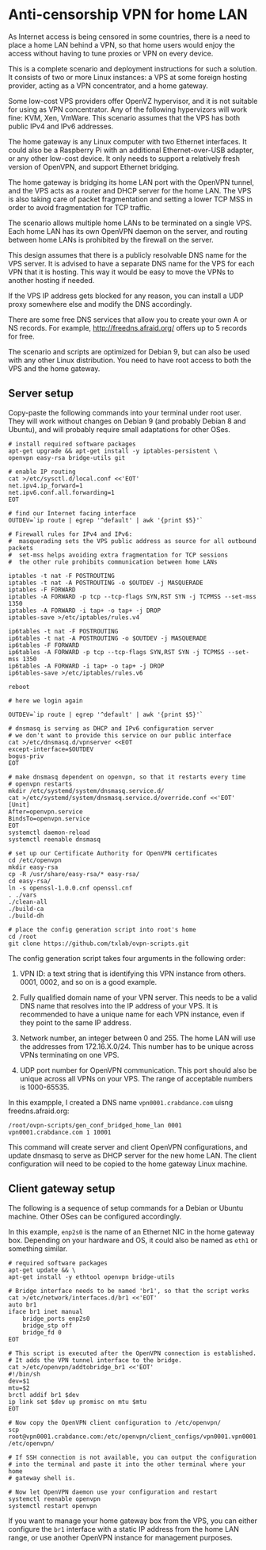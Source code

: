 # Anti-censorship VPN for home LAN

As Internet access is being censored in some countries, there is a need
to place a home LAN behind a VPN, so that home users would enjoy the
access without having to tune proxies or VPN on every device.

This is a complete scenario and deployment instructions for such a
solution. It consists of two or more Linux instances: a VPS at some
foreign hosting provider, acting as a VPN concentrator, and a home
gateway.

Some low-cost VPS providers offer OpenVZ hypervisor, and it is not
suitable for using as VPN concentrator. Any of the following hypervizors
will work fine: KVM, Xen, VmWare. This scenario assumes that the VPS has
both public IPv4 and IPv6 addresses.

The home gateway is any Linux computer with two Ethernet interfaces. It
could also be a Raspberry Pi with an additional Ethernet-over-USB
adapter, or any other low-cost device. It only needs to support a
relatively fresh version of OpenVPN, and support Ethernet bridging.

The home gateway is bridging its home LAN port with the OpenVPN tunnel,
and the VPS acts as a router and DHCP server for the home LAN. The VPS
is also taking care of packet fragmentation and setting a lower TCP MSS
in order to avoid fragmentation for TCP traffic.

The scenario allows multiple home LANs to be terminated on a single
VPS. Each home LAN has its own OpenVPN daemon on the server, and routing
between home LANs is prohibited by the firewall on the server.

This design assumes that there is a publicly resolvable DNS name for the
VPS server. It is advised to have a separate DNS name for the VPS for
each VPN that it is hosting. This way it would be easy to move the VPNs
to another hosting if needed.

If the VPS IP address gets blocked for any reason, you can install a UDP
proxy somewhere else and modify the DNS accordingly.

There are some free DNS services that allow you to create your own A or
NS records. For example, http://freedns.afraid.org/ offers up to 5
records for free.

The scenario and scripts are optimized for Debian 9, but can also be
used with any other Linux distribution. You need to have root access to
both the VPS and the home gateway.


## Server setup

Copy-paste the following commands into your terminal under root
user. They will work without changes on Debian 9 (and probably Debian 8
and Ubuntu), and will probably require small adaptations for other OSes.


```
# install required software packages
apt-get upgrade && apt-get install -y iptables-persistent \
openvpn easy-rsa bridge-utils git

# enable IP routing
cat >/etc/sysctl.d/local.conf <<'EOT'
net.ipv4.ip_forward=1
net.ipv6.conf.all.forwarding=1
EOT

# find our Internet facing interface
OUTDEV=`ip route | egrep '^default' | awk '{print $5}'`

# Firewall rules for IPv4 and IPv6:
#  masquerading sets the VPS public address as source for all outbound packets
#  set-mss helps avoiding extra fragmentation for TCP sessions
#  the other rule prohibits communication between home LANs

iptables -t nat -F POSTROUTING
iptables -t nat -A POSTROUTING -o $OUTDEV -j MASQUERADE
iptables -F FORWARD
iptables -A FORWARD -p tcp --tcp-flags SYN,RST SYN -j TCPMSS --set-mss 1350
iptables -A FORWARD -i tap+ -o tap+ -j DROP
iptables-save >/etc/iptables/rules.v4

ip6tables -t nat -F POSTROUTING
ip6tables -t nat -A POSTROUTING -o $OUTDEV -j MASQUERADE
ip6tables -F FORWARD
ip6tables -A FORWARD -p tcp --tcp-flags SYN,RST SYN -j TCPMSS --set-mss 1350
ip6tables -A FORWARD -i tap+ -o tap+ -j DROP
ip6tables-save >/etc/iptables/rules.v6

reboot
```

```
# here we login again

OUTDEV=`ip route | egrep '^default' | awk '{print $5}'`

# dnsmasq is serving as DHCP and IPv6 configuration server
# we don't want to provide this service on our public interface
cat >/etc/dnsmasq.d/vpnserver <<EOT
except-interface=$OUTDEV
bogus-priv
EOT

# make dnsmasq dependent on openvpn, so that it restarts every time
# openvpn restarts
mkdir /etc/systemd/system/dnsmasq.service.d/
cat >/etc/systemd/system/dnsmasq.service.d/override.conf <<'EOT'
[Unit]
After=openvpn.service
BindsTo=openvpn.service
EOT
systemctl daemon-reload
systemctl reenable dnsmasq

# set up our Certificate Authority for OpenVPN certificates
cd /etc/openvpn
mkdir easy-rsa
cp -R /usr/share/easy-rsa/* easy-rsa/
cd easy-rsa/
ln -s openssl-1.0.0.cnf openssl.cnf
. ./vars  
./clean-all
./build-ca
./build-dh

# place the config generation script into root's home
cd /root
git clone https://github.com/txlab/ovpn-scripts.git
```

The config generation script takes four arguments in the following order:

 1. VPN ID: a text string that is identifying this VPN instance from
 others. 0001, 0002, and so on is a good example.

 2. Fully qualified domain name of your VPN server. This needs to be a
 valid DNS name that resolves into the IP address of your VPS. It is
 recommended to have a unique name for each VPN instance, even if they
 point to the same IP address.

 3. Network number, an integer between 0 and 255. The home LAN will use
 the addresses from 172.16.X.0/24. This number has to be unique across
 VPNs terminating on one VPS.

 4. UDP port number for OpenVPN communication. This port should also be
 unique across all VPNs on your VPS. The range of acceptable numbers is
 1000-65535.

In this exampple, I created a DNS name `vpn0001.crabdance.com` uisng
freedns.afraid.org:

```
/root/ovpn-scripts/gen_conf_bridged_home_lan 0001 vpn0001.crabdance.com 1 10001
```

This command will create server and client OpenVPN configurations, and
update dnsmasq to serve as DHCP server for the new home LAN. The client
configuration will need to be copied to the home gateway Linux machine.



## Client gateway setup

The following is a sequence of setup commands for a Debian or Ubuntu
machine. Other OSes can be configured accordingly.

In this example, `enp2s0` is the name of an Ethernet NIC in the home
gateway box. Depending on your hardware and OS, it could also be named
as `eth1` or something similar.

```
# required software packages
apt-get update && \
apt-get install -y ethtool openvpn bridge-utils 

# Bridge interface needs to be named 'br1', so that the script works
cat >/etc/network/interfaces.d/br1 <<'EOT'
auto br1
iface br1 inet manual
    bridge_ports enp2s0
    bridge_stp off
    bridge_fd 0
EOT

# This script is executed after the OpenVPN connection is established.
# It adds the VPN tunnel interface to the bridge.
cat >/etc/openvpn/addtobridge_br1 <<'EOT'
#!/bin/sh
dev=$1
mtu=$2
brctl addif br1 $dev
ip link set $dev up promisc on mtu $mtu
EOT

# Now copy the OpenVPN client configuration to /etc/openvpn/
scp root@vpn0001.crabdance.com:/etc/openvpn/client_configs/vpn0001.vpn0001.crabdance.com.conf /etc/openvpn/

# If SSH connection is not available, you can output the configuration
# into the terminal and paste it into the other terminal where your home
# gateway shell is.

# Now let OpenVPN daemon use your configuration and restart
systemctl reenable openvpn
systemctl restart openvpn
```

If you want to manage your home gateway box from the VPS, you can either
configure the `br1` interface with a static IP address from the home LAN
range, or use another OpenVPN instance for management purposes.


